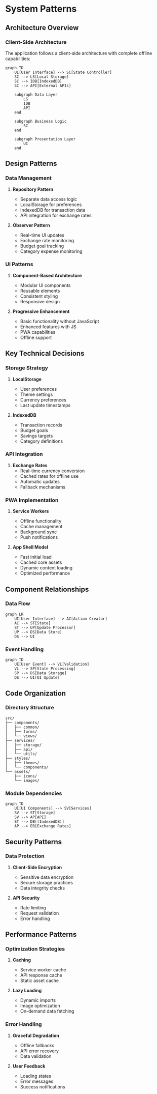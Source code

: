 # System Patterns

## Architecture Overview

### Client-Side Architecture
The application follows a client-side architecture with complete offline capabilities:

```mermaid
graph TD
    UI[User Interface] --> SC[State Controller]
    SC --> LS[Local Storage]
    SC --> IDB[IndexedDB]
    SC --> API[External APIs]
    
    subgraph Data Layer
        LS
        IDB
        API
    end
    
    subgraph Business Logic
        SC
    end
    
    subgraph Presentation Layer
        UI
    end
```

## Design Patterns

### Data Management
1. **Repository Pattern**
   - Separate data access logic
   - LocalStorage for preferences
   - IndexedDB for transaction data
   - API integration for exchange rates

2. **Observer Pattern**
   - Real-time UI updates
   - Exchange rate monitoring
   - Budget goal tracking
   - Category expense monitoring

### UI Patterns
1. **Component-Based Architecture**
   - Modular UI components
   - Reusable elements
   - Consistent styling
   - Responsive design

2. **Progressive Enhancement**
   - Basic functionality without JavaScript
   - Enhanced features with JS
   - PWA capabilities
   - Offline support

## Key Technical Decisions

### Storage Strategy
1. **LocalStorage**
   - User preferences
   - Theme settings
   - Currency preferences
   - Last update timestamps

2. **IndexedDB**
   - Transaction records
   - Budget goals
   - Savings targets
   - Category definitions

### API Integration
1. **Exchange Rates**
   - Real-time currency conversion
   - Cached rates for offline use
   - Automatic updates
   - Fallback mechanisms

### PWA Implementation
1. **Service Workers**
   - Offline functionality
   - Cache management
   - Background sync
   - Push notifications

2. **App Shell Model**
   - Fast initial load
   - Cached core assets
   - Dynamic content loading
   - Optimized performance

## Component Relationships

### Data Flow
```mermaid
graph LR
    UI[User Interface] --> AC[Action Creator]
    AC --> ST[State]
    ST --> UP[Update Processor]
    UP --> DS[Data Store]
    DS --> UI
```

### Event Handling
```mermaid
graph TD
    UE[User Event] --> VL[Validation]
    VL --> SP[State Processing]
    SP --> DS[Data Storage]
    DS --> UI[UI Update]
```

## Code Organization

### Directory Structure
```
src/
├── components/
│   ├── common/
│   ├── forms/
│   └── views/
├── services/
│   ├── storage/
│   ├── api/
│   └── utils/
├── styles/
│   ├── themes/
│   └── components/
└── assets/
    ├── icons/
    └── images/
```

### Module Dependencies
```mermaid
graph TD
    UI[UI Components] --> SV[Services]
    SV --> ST[Storage]
    SV --> AP[API]
    ST --> DB[(IndexedDB)]
    AP --> ER[Exchange Rates]
```

## Security Patterns

### Data Protection
1. **Client-Side Encryption**
   - Sensitive data encryption
   - Secure storage practices
   - Data integrity checks

2. **API Security**
   - Rate limiting
   - Request validation
   - Error handling

## Performance Patterns

### Optimization Strategies
1. **Caching**
   - Service worker cache
   - API response cache
   - Static asset cache

2. **Lazy Loading**
   - Dynamic imports
   - Image optimization
   - On-demand data fetching

### Error Handling
1. **Graceful Degradation**
   - Offline fallbacks
   - API error recovery
   - Data validation

2. **User Feedback**
   - Loading states
   - Error messages
   - Success notifications
